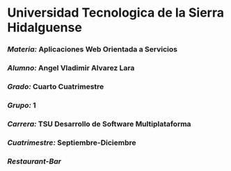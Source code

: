 # **Universidad Tecnologica de la Sierra Hidalguense** 

### *Materia:* Aplicaciones Web Orientada a Servicios


### *Alumno:* Angel Vladimir Alvarez Lara

### *Grado:* Cuarto Cuatrimestre     

### *Grupo:* 1

### *Carrera:* TSU Desarrollo de Software Multiplataforma 

### *Cuatrimestre:* Septiembre-Diciembre 

### *Restaurant-Bar*
